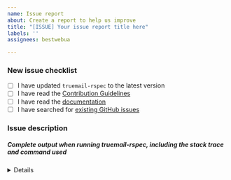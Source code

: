 ```yaml
---
name: Issue report
about: Create a report to help us improve
title: "[ISSUE] Your issue report title here"
labels: ''
assignees: bestwebua

---
```


<!-- Thanks for helping to make Truemail better! Before submit your issue, please make sure to check the following boxes by putting an x in the [ ] (don't: [x ], [ x], do: [x]) -->

### New issue checklist

- [ ] I have updated `truemail-rspec` to the latest version
- [ ] I have read the [Contribution Guidelines](https://github.com/truemail-rb/truemail-rspec/blob/master/CONTRIBUTING.md)
- [ ] I have read the [documentation](https://truemail-rb.org/truemail-rspec)
- [ ] I have searched for [existing GitHub issues](https://github.com/truemail-rb/truemail-rspec/issues)

<!-- Please use next pattern for your issue report title: [ISSUE] Your issue report title here -->

### Issue description
<!-- Please include what's happening, expected behavior, and any relevant code samples -->

##### Complete output when running truemail-rspec, including the stack trace and command used

<details>
  <pre>[INSERT OUTPUT HERE]</pre>
</details>
